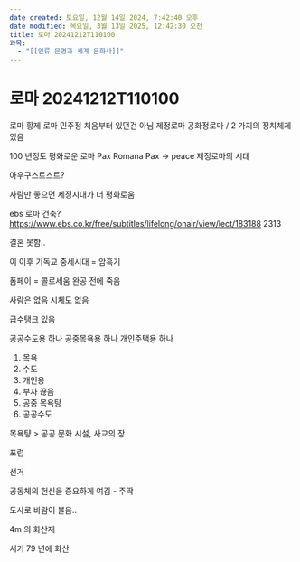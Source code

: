 ```yaml
---
date created: 토요일, 12월 14일 2024, 7:42:40 오후
date modified: 목요일, 3월 13일 2025, 12:42:30 오전
title: 로마 20241212T110100
과목:
  - "[[인류 문명과 세계 문화사]]"
---
```


# 로마 20241212T110100

로마 황제
로마 민주정 처음부터 있던건 아님
제정로마 공화정로마 / 2 가지의 정치체제 있음

100 년정도 평화로운 로마 Pax Romana
Pax -> peace
제정로마의 시대

아우구스트스트?

사람만 좋으면 제정시대가 더 평화로움

ebs 로마 건축?
<https://www.ebs.co.kr/free/subtitles/lifelong/onair/view/lect/183188> 2313

결혼 못함..

이 이후 기독교
중세시대 = 암흑기

폼페이 = 콜로세움 완공 전에 죽음

사람은 없음
시체도 없음

급수탱크 있음

공공수도용 하나
공중목욕용 하나
개인주택용 하나

1. 목욕
2. 수도
3. 개인용
 4. 부자 끊음
 5. 공중 목욕탕
 6. 공공수도

목욕턍 > 공공 문화 시설, 사교의 장

포럼

선거

공동체의 헌신을 중요하게 여김 - 주딱

도사로 바람이 불음..

4m 의 화산재

서기 79 년에 화산
